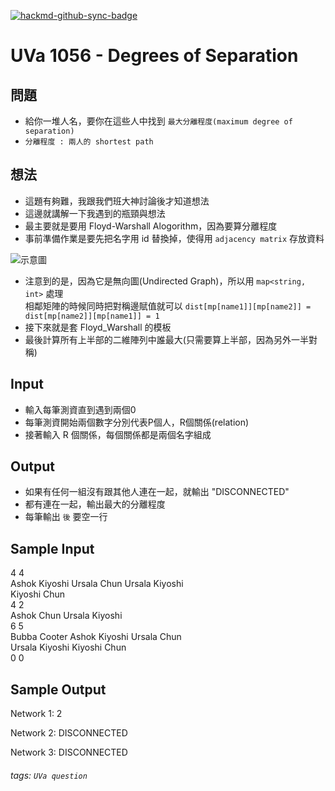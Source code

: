[![hackmd-github-sync-badge](https://hackmd.io/6n9BD7AvRe-DNt8B3yqY5g/badge)](https://hackmd.io/6n9BD7AvRe-DNt8B3yqY5g)

# UVa 1056 - Degrees of Separation



## 問題
* 給你一堆人名，要你在這些人中找到 `最大分離程度(maximum degree of separation)`
* `分離程度 : 兩人的 shortest path`

## 想法
* 這題有夠難，我跟我們班大神討論後才知道想法
* 這邊就講解一下我遇到的瓶頸與想法
* 最主要就是要用 Floyd-Warshall Alogorithm，因為要算分離程度
* 事前準備作業是要先把名字用 id 替換掉，使得用 `adjacency matrix` 存放資料
  
![示意圖](https://i.imgur.com/MJ8ldwW.png)


* 注意到的是，因為它是無向圖(Undirected Graph)，所以用 `map<string, int>` 處理  
相鄰矩陣的時候同時把對稱邊賦值就可以 `dist[mp[name1]][mp[name2]] = dist[mp[name2]][mp[name1]] = 1`
* 接下來就是套 Floyd_Warshall 的模板
* 最後計算所有上半部的二維陣列中誰最大(只需要算上半部，因為另外一半對稱)

## Input
* 輸入每筆測資直到遇到兩個0
* 每筆測資開始兩個數字分別代表P個人，R個關係(relation)
* 接著輸入 R 個關係，每個關係都是兩個名字組成

## Output
* 如果有任何一組沒有跟其他人連在一起，就輸出 "DISCONNECTED"
* 都有連在一起，輸出最大的分離程度
* 每筆輸出 `後` 要空一行

## Sample Input
4 4  
Ashok Kiyoshi Ursala Chun Ursala Kiyoshi  
Kiyoshi Chun  
4 2  
Ashok Chun Ursala Kiyoshi  
6 5  
Bubba Cooter Ashok Kiyoshi Ursala Chun  
Ursala Kiyoshi Kiyoshi Chun  
0 0  

## Sample Output
Network 1: 2  

Network 2: DISCONNECTED  

Network 3: DISCONNECTED  

###### tags: `UVa question`